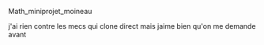 Math_miniprojet_moineau

j'ai rien contre les mecs qui clone direct mais jaime bien qu'on me demande avant 

